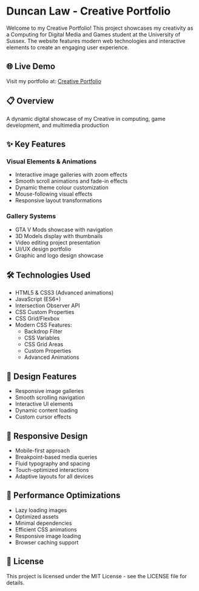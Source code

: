 # Duncan Law - Creative Portfolio

Welcome to my Creative Portfolio! This project showcases my creativity as a Computing for Digital Media and Games student at the University of Sussex. The website features modern web technologies and interactive elements to create an engaging user experience.

## 🌐 Live Demo
Visit my portfolio at: [Creative Portfolio](https://dundd2.github.io/Creative-Portfolio/)

## 📋 Overview
A dynamic digital showcase of my Creative in computing, game development, and multimedia production

## ✨ Key Features

### Visual Elements & Animations
- Interactive image galleries with zoom effects
- Smooth scroll animations and fade-in effects
- Dynamic theme colour customization
- Mouse-following visual effects
- Responsive layout transformations

### Gallery Systems
- GTA V Mods showcase with navigation
- 3D Models display with thumbnails
- Video editing project presentation
- UI/UX design portfolio
- Graphic and logo design showcase

## 🛠 Technologies Used
- HTML5 & CSS3 (Advanced animations)
- JavaScript (ES6+)
- Intersection Observer API
- CSS Custom Properties
- CSS Grid/Flexbox
- Modern CSS Features:
  - Backdrop Filter
  - CSS Variables
  - CSS Grid Areas
  - Custom Properties
  - Advanced Animations

## 🎨 Design Features
- Responsive image galleries
- Smooth scrolling navigation
- Interactive UI elements
- Dynamic content loading
- Custom cursor effects

## 📱 Responsive Design
- Mobile-first approach
- Breakpoint-based media queries
- Fluid typography and spacing
- Touch-optimized interactions
- Adaptive layouts for all devices

## 🚀 Performance Optimizations
- Lazy loading images
- Optimized assets
- Minimal dependencies
- Efficient CSS animations
- Responsive image loading
- Browser caching support

## 📜 License
This project is licensed under the MIT License - see the LICENSE file for details.
